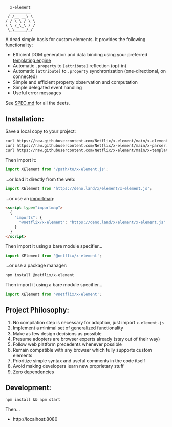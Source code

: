 ```
  x-element
  _________
 / /__ __\ \
/ / \ \ / \ \
\ \ /_\_\ / /
 \_\_____/_/

```

A dead simple basis for custom elements. It provides the following functionality:

- Efficient DOM generation and data binding using your preferred [templating engine](./doc/TEMPLATES.md)
- Automatic `.property` to `[attribute]` reflection (opt-in)
- Automatic `[attribute]` to `.property` synchronization (one-directional, on connected)
- Simple and efficient property observation and computation
- Simple delegated event handling
- Useful error messages

See [SPEC.md](./doc/SPEC.md) for all the deets.

## Installation:

Save a local copy to your project:
```bash
curl https://raw.githubusercontent.com/Netflix/x-element/main/x-element.js > x-element.js
curl https://raw.githubusercontent.com/Netflix/x-element/main/x-parser.js > x-parser.js
curl https://raw.githubusercontent.com/Netflix/x-element/main/x-template.js > x-template.js
```

Then import it:
```js
import XElement from '/path/to/x-element.js';
```

...or load it directly from the web:
```js
import XElement from 'https://deno.land/x/element/x-element.js';
```

...or use an [importmap](https://developer.mozilla.org/en-US/docs/Web/HTML/Element/script/type/importmap):
```html
<script type="importmap">
  {
    "imports": {
      "@netflix/x-element": "https://deno.land/x/element/x-element.js"
    }
  }
</script>
```

Then import it using a bare module specifier...
```js
import XElement from '@netflix/x-element';
```

...or use a package manager:
```bash
npm install @netflix/x-element
```

Then import it using a bare module specifier...
```js
import XElement from '@netflix/x-element';
```

## Project Philosophy:

1. No compilation step is necessary for adoption, just import `x-element.js`
2. Implement a minimal set of generalized functionality
3. Make as few design decisions as possible
4. Presume adopters are browser experts already (stay out of their way)
5. Follow web platform precedents whenever possible
6. Remain compatible with any browser which fully supports custom elements
7. Prioritize simple syntax and useful comments in the code itself
8. Avoid making developers learn new proprietary stuff
9. Zero dependencies

## Development:

```
npm install && npm start
```

Then...
* http://localhost:8080
